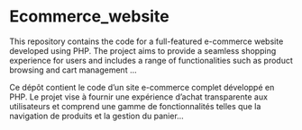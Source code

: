 # Ecommerce_website 
This repository contains the code for a full-featured e-commerce website developed using PHP. 
The project aims to provide a seamless shopping experience for users and includes a range of functionalities such as product browsing and cart management ...

Ce dépôt contient le code d’un site e-commerce complet développé en PHP.
Le projet vise à fournir une expérience d’achat transparente aux utilisateurs et comprend une gamme de fonctionnalités telles que la navigation de produits et la gestion du panier...   
